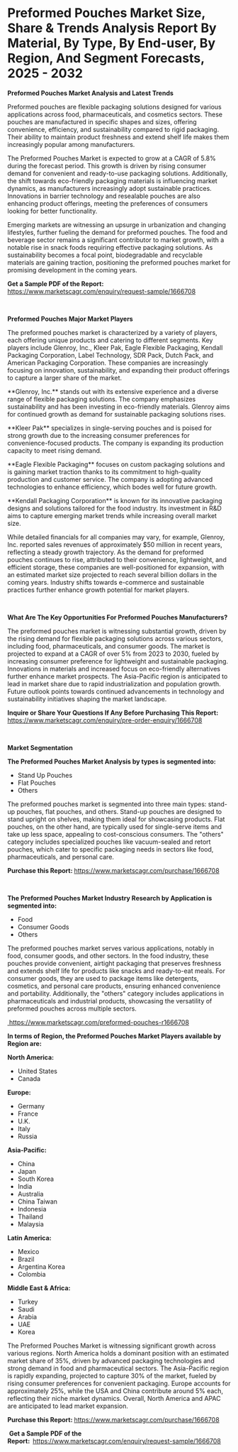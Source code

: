 <p><h1>Preformed Pouches Market Size, Share & Trends Analysis Report By Material, By Type, By End-user, By Region, And Segment Forecasts, 2025 - 2032</h1></p><p><strong>Preformed Pouches Market Analysis and Latest Trends</strong></p>
<p><p>Preformed pouches are flexible packaging solutions designed for various applications across food, pharmaceuticals, and cosmetics sectors. These pouches are manufactured in specific shapes and sizes, offering convenience, efficiency, and sustainability compared to rigid packaging. Their ability to maintain product freshness and extend shelf life makes them increasingly popular among manufacturers.</p><p>The Preformed Pouches Market is expected to grow at a CAGR of 5.8% during the forecast period. This growth is driven by rising consumer demand for convenient and ready-to-use packaging solutions. Additionally, the shift towards eco-friendly packaging materials is influencing market dynamics, as manufacturers increasingly adopt sustainable practices. Innovations in barrier technology and resealable pouches are also enhancing product offerings, meeting the preferences of consumers looking for better functionality.</p><p>Emerging markets are witnessing an upsurge in urbanization and changing lifestyles, further fueling the demand for preformed pouches. The food and beverage sector remains a significant contributor to market growth, with a notable rise in snack foods requiring effective packaging solutions. As sustainability becomes a focal point, biodegradable and recyclable materials are gaining traction, positioning the preformed pouches market for promising development in the coming years.</p></p>
<p><strong>Get a Sample PDF of the Report:&nbsp;</strong> <a href="https://www.marketscagr.com/enquiry/request-sample/1666708?utm_campaign=3105&utm_medium=2&utm_source=Github&utm_content=ia&utm_term=16042025&utm_id=preformed-pouches">https://www.marketscagr.com/enquiry/request-sample/1666708</a></p>
<p>&nbsp;</p>
<p><strong>Preformed Pouches Major Market Players</strong></p>
<p><p>The preformed pouches market is characterized by a variety of players, each offering unique products and catering to different segments. Key players include Glenroy, Inc., Kleer Pak, Eagle Flexible Packaging, Kendall Packaging Corporation, Label Technology, SDR Pack, Dutch Pack, and American Packaging Corporation. These companies are increasingly focusing on innovation, sustainability, and expanding their product offerings to capture a larger share of the market.</p><p>**Glenroy, Inc.** stands out with its extensive experience and a diverse range of flexible packaging solutions. The company emphasizes sustainability and has been investing in eco-friendly materials. Glenroy aims for continued growth as demand for sustainable packaging solutions rises.</p><p>**Kleer Pak** specializes in single-serving pouches and is poised for strong growth due to the increasing consumer preferences for convenience-focused products. The company is expanding its production capacity to meet rising demand.</p><p>**Eagle Flexible Packaging** focuses on custom packaging solutions and is gaining market traction thanks to its commitment to high-quality production and customer service. The company is adopting advanced technologies to enhance efficiency, which bodes well for future growth.</p><p>**Kendall Packaging Corporation** is known for its innovative packaging designs and solutions tailored for the food industry. Its investment in R&D aims to capture emerging market trends while increasing overall market size.</p><p>While detailed financials for all companies may vary, for example, Glenroy, Inc. reported sales revenues of approximately $50 million in recent years, reflecting a steady growth trajectory. As the demand for preformed pouches continues to rise, attributed to their convenience, lightweight, and efficient storage, these companies are well-positioned for expansion, with an estimated market size projected to reach several billion dollars in the coming years. Industry shifts towards e-commerce and sustainable practices further enhance growth potential for market players.</p></p>
<p>&nbsp;</p>
<p><strong>What Are The Key Opportunities For Preformed Pouches Manufacturers?</strong></p>
<p><p>The preformed pouches market is witnessing substantial growth, driven by the rising demand for flexible packaging solutions across various sectors, including food, pharmaceuticals, and consumer goods. The market is projected to expand at a CAGR of over 5% from 2023 to 2030, fueled by increasing consumer preference for lightweight and sustainable packaging. Innovations in materials and increased focus on eco-friendly alternatives further enhance market prospects. The Asia-Pacific region is anticipated to lead in market share due to rapid industrialization and population growth. Future outlook points towards continued advancements in technology and sustainability initiatives shaping the market landscape.</p></p>
<p><strong>Inquire or Share Your Questions If Any Before Purchasing This Report:</strong> <a href="https://www.marketscagr.com/enquiry/pre-order-enquiry/1666708?utm_campaign=3105&utm_medium=2&utm_source=Github&utm_content=ia&utm_term=16042025&utm_id=preformed-pouches">https://www.marketscagr.com/enquiry/pre-order-enquiry/1666708</a></p>
<p>&nbsp;</p>
<p><strong>Market Segmentation</strong></p>
<p><strong>The Preformed Pouches Market Analysis by types is segmented into:</strong></p>
<p><ul><li>Stand Up Pouches</li><li>Flat Pouches</li><li>Others</li></ul></p>
<p><p>The preformed pouches market is segmented into three main types: stand-up pouches, flat pouches, and others. Stand-up pouches are designed to stand upright on shelves, making them ideal for showcasing products. Flat pouches, on the other hand, are typically used for single-serve items and take up less space, appealing to cost-conscious consumers. The "others" category includes specialized pouches like vacuum-sealed and retort pouches, which cater to specific packaging needs in sectors like food, pharmaceuticals, and personal care.</p></p>
<p><strong>Purchase this Report:&nbsp;</strong><a href="https://www.marketscagr.com/purchase/1666708?utm_campaign=3105&utm_medium=2&utm_source=Github&utm_content=ia&utm_term=16042025&utm_id=preformed-pouches">https://www.marketscagr.com/purchase/1666708</a></p>
<p>&nbsp;</p>
<p><strong>The Preformed Pouches Market Industry Research by Application is segmented into:</strong></p>
<p><ul><li>Food</li><li>Consumer Goods</li><li>Others</li></ul></p>
<p><p>The preformed pouches market serves various applications, notably in food, consumer goods, and other sectors. In the food industry, these pouches provide convenient, airtight packaging that preserves freshness and extends shelf life for products like snacks and ready-to-eat meals. For consumer goods, they are used to package items like detergents, cosmetics, and personal care products, ensuring enhanced convenience and portability. Additionally, the "others" category includes applications in pharmaceuticals and industrial products, showcasing the versatility of preformed pouches across multiple sectors.</p></p>
<p><a href="https://www.marketscagr.com/preformed-pouches-r1666708?utm_campaign=3105&utm_medium=2&utm_source=Github&utm_content=ia&utm_term=16042025&utm_id=preformed-pouches">&nbsp;https://www.marketscagr.com/preformed-pouches-r1666708</a></p>
<p><strong>In terms of Region, the Preformed Pouches Market Players available by Region are:</strong></p>
<p>
    <p> <strong> North America: </strong>
        <ul>
            <li>United States</li>
            <li>Canada</li>
        </ul>
        </p> 
    <p> <strong> Europe: </strong>
        <ul>
            <li>Germany</li>
            <li>France</li>
            <li>U.K.</li>
            <li>Italy</li>
            <li>Russia</li>
        </ul>
        </p> 
    <p> <strong> Asia-Pacific: </strong>
        <ul>
            <li>China</li>
            <li>Japan</li>
            <li>South Korea</li>
            <li>India</li>
            <li>Australia</li>
            <li>China Taiwan</li>
            <li>Indonesia</li>
            <li>Thailand</li>
            <li>Malaysia</li>
        </ul>
        </p> 
    <p> <strong> Latin America: </strong>
        <ul>
            <li>Mexico</li>
            <li>Brazil</li>
            <li>Argentina Korea</li>
            <li>Colombia</li>
        </ul>
        </p> 
    <p> <strong> Middle East & Africa: </strong>
        <ul>
            <li>Turkey</li>
            <li>Saudi</li>
            <li>Arabia</li>
            <li>UAE</li>
            <li>Korea</li>
        </ul>
    </p>
    </p>
<p><p>The Preformed Pouches Market is witnessing significant growth across various regions. North America holds a dominant position with an estimated market share of 35%, driven by advanced packaging technologies and strong demand in food and pharmaceutical sectors. The Asia-Pacific region is rapidly expanding, projected to capture 30% of the market, fueled by rising consumer preferences for convenient packaging. Europe accounts for approximately 25%, while the USA and China contribute around 5% each, reflecting their niche market dynamics. Overall, North America and APAC are anticipated to lead market expansion.</p></p>
<p><strong>Purchase this Report: </strong><a href="https://www.marketscagr.com/purchase/1666708?utm_campaign=3105&utm_medium=2&utm_source=Github&utm_content=ia&utm_term=16042025&utm_id=preformed-pouches">https://www.marketscagr.com/purchase/1666708</a></p>
<p>&nbsp;<strong>Get a Sample PDF of the Report:&nbsp;&nbsp;</strong><a href="https://www.marketscagr.com/enquiry/request-sample/1666708?utm_campaign=3105&utm_medium=2&utm_source=Github&utm_content=ia&utm_term=16042025&utm_id=preformed-pouches">https://www.marketscagr.com/enquiry/request-sample/1666708</a></p>
<p><strong></strong></p>
<p><p></p><p></p><p></p></p>
